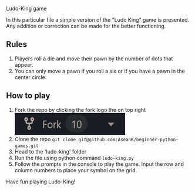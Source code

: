  Ludo-King game
<!-- Game Rules -->

In this particular file a simple version of the "Ludo King" game is presented. 
Any addition or correction can be made for the better functioning. 

## Rules
1. Players roll a die and move their pawn by the number of dots that appear.
2. You can only move a pawn if you roll a six or if you have a pawn in the center circle.

## How to play
1. Fork the repo by clicking the fork logo the on top right <img src="../../images/fork.png" width="300" height="60">
2. Clone the repo `git clone git@github.com:AseanK/beginner-python-games.git`
3. Head to the 'ludo-king' folder
4. Run the file using python command `ludo-king.py`
5. Follow the prompts in the console to play the game. Input the row and column numbers to place your symbol on the grid.

Have fun playing Ludo-King!
